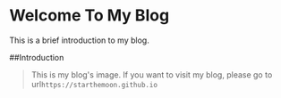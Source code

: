 # Welcome To My Blog

This is a brief introduction to my blog.



##Introduction



> This is my blog's image. If you want to visit my blog, please go to url`https://starthemoon.github.io`

